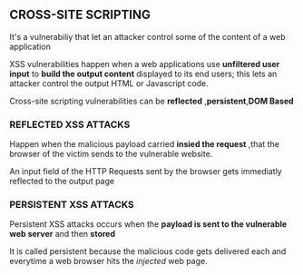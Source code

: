 ## CROSS-SITE SCRIPTING
It's a vulnerabiliy that let an attacker control some of the content of a web application

XSS vulnerabilities happen when a web applications use **unfiltered user input** to **build the output content** displayed to its end users;
this lets an attacker control the output HTML or Javascript code.

Cross-site scripting vulnerabilities can be **reflected** ,**persistent**,**DOM Based**

### **REFLECTED XSS ATTACKS**
Happen when the malicious payload carried **insied the request** ,that the browser of the victim sends to
the vulnerable website.

An input field of the HTTP Requests sent by the browser gets immediatly reflected to the output page

### **PERSISTENT XSS ATTACKS**

Persistent XSS attacks occurs when the **payload is sent to the vulnerable web server** and then **stored**

It is called persistent because the malicious code gets delivered each and everytime a web browser hits
the *injected* web page.


